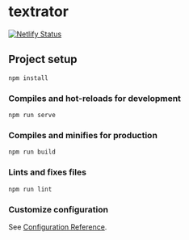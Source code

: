 # textrator

[![Netlify Status](https://api.netlify.com/api/v1/badges/66ce6976-37d7-4a12-8d04-e10891ff1686/deploy-status)](https://app.netlify.com/sites/textrator/deploys)

## Project setup
```
npm install
```

### Compiles and hot-reloads for development
```
npm run serve
```

### Compiles and minifies for production
```
npm run build
```

### Lints and fixes files
```
npm run lint
```

### Customize configuration
See [Configuration Reference](https://cli.vuejs.org/config/).

